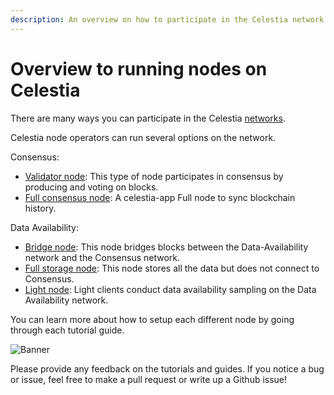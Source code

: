 ```yaml
---
description: An overview on how to participate in the Celestia network.
---
```


# Overview to running nodes on Celestia

There are many ways you can participate in the Celestia
[networks](./participate.md).

Celestia node operators can run several options on the network.

Consensus:

- [Validator node](./validator-node):
  This type of node participates
  in consensus by producing and voting on blocks.
- [Full consensus node](./full-consensus-node): A celestia-app Full node
  to sync blockchain history.

Data Availability:

- [Bridge node](./bridge-node.md): This node bridges blocks between the
  Data-Availability network and the Consensus network.
- [Full storage node](./full-storage-node.md): This node stores all
  the data but does not connect to Consensus.
- [Light node](./light-node.md): Light clients conduct data availability
  sampling on the Data Availability network.

You can learn more about how to setup each different node by going through
each tutorial guide.

![Banner](/img/node-requirements.jpg)

Please provide any feedback on the tutorials and guides. If you notice
a bug or issue, feel free to make a pull request or write up a Github
issue!
